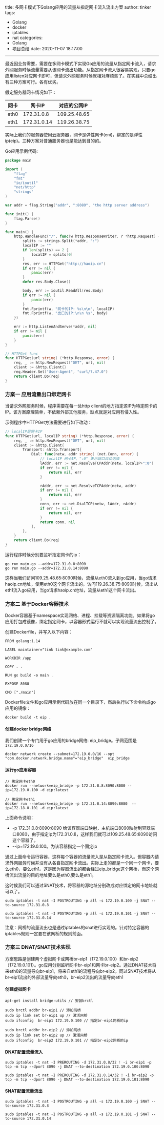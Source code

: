 title: 多网卡模式下Golang应用的流量从指定网卡流入流出方案
author: tinker
tags:
  - Golang
  - docker
  - iptables
  - nat
categories:
  - Golang
  - 项目总结
date: 2020-11-07 18:17:00
---
最近因业务需要，需要在多网卡模式下实现Go应用的流量从指定网卡流入，请求外网服务时候流量需要从该网卡流出功能。从指定网卡流入很容易实现，只要go应用listen对应网卡即可，但请求外网服务时候就相对麻烦些了。在实践中总结出有三种方案可行。各有优劣。

假定服务器网卡情况如下：

|  网卡  | 网卡IP  | 对应的公网IP
|  ----  | ----  | --- |
| eth0 | 172.31.0.8 | 109.25.48.65
| eth1 | 172.31.0.14 | 119.26.38.75

实际上我们的服务器使用云服务器，网卡是弹性网卡(eni)，绑定的是弹性ip(eip)。三种方案对普通服务器也是能达到目的的。

<!--more-->

Go应用示例代码:

```go
package main

import (
	"flag"
	"fmt"
	"io/ioutil"
	"net/http"
	"strings"
)

var addr = flag.String("addr", ":8080", "the http server address")

func init() {
	flag.Parse()
}

func main() {
	http.HandleFunc("/", func(w http.ResponseWriter, r *http.Request) {
		splits := strings.Split(*addr, ":")
		localIP := ""
		if len(splits) == 2 {
			localIP = splits[0]
		}
		res, err := HTTPGet("http://haoip.cn")
		if err != nil {
			panic(err)
		}
		defer res.Body.Close()

		body, err := ioutil.ReadAll(res.Body)
		if err != nil {
			panic(err)
		}
		fmt.Fprintf(w, "网卡的IP: %s\n\n", localIP)
		fmt.Fprintf(w, "出口的IP:\n\n %s", body)
	})

	err := http.ListenAndServe(*addr, nil)
	if err != nil {
		panic(err)
	}
}

// HTTPGet func
func HTTPGet(url string) (*http.Response, error) {
	req, _ := http.NewRequest("GET", url, nil)
	client := &http.Client{}
	req.Header.Set("User-Agent", "curl/7.47.0")
	return client.Do(req)
}
```


### 方案一 应用流量出口绑定网卡

当请求外网服务时候，程序需要在每一处http client的地方指定源IP为特定网卡的IP。该方案原理简单，不依赖外部其他服务，缺点就是对应用有侵入性。

示例程序中HTTPGet方法需要进行如下改动：

```go
// localIP是网卡IP
func HTTPGet(url, localIP string) (*http.Response, error) {
	req, _ := http.NewRequest("GET", url, nil)
	client := &http.Client{
		Transport: &http.Transport{
			Dial: func(netw, addr string) (net.Conn, error) {
				// localIP 网卡IP，":0" 表示端口自动选择
				lAddr, err := net.ResolveTCPAddr(netw, localIP+":0")
				if err != nil {
					return nil, err
				}

				rAddr, err := net.ResolveTCPAddr(netw, addr)
				if err != nil {
					return nil, err
				}
				conn, err := net.DialTCP(netw, lAddr, rAddr)
				if err != nil {
					return nil, err
				}
				return conn, nil
			},
		},
	}
	return client.Do(req)
}
```

运行程序时候分别要监听指定网卡的ip：

```
go run main.go --addr=172.31.0.8:8090
go run main.go --addr=172.31.0.14:8090
```

这样当我们访问109.25.48.65:8090时候，流量从eth0流入到go应用，当go请求haoip.cn地址，使用eth0这个网卡流出的。访问119.26.38.75:8090时候，流出从eth1流入go应用，当go请求haoip.cn地址，流量从eth1这个网卡流出。



### 方案二 基于Docker容器技术

Docker容器基于namespace实现网络、进程、挂载等资源隔离功能。如果将go应用打包成镜像，绑定指定网卡，以容器形式运行不就可以实现流量流出控制了。

创建Dockerfile，并写入以下内容：

```
FROM golang:1.14

LABEL maintainer="tink tink@example.com"

WORKDIR /app

COPY . .

RUN go build -o main .

EXPOSE 8080

CMD ["./main"]
```

Dockerfile文件和go应用示例代码放在同一个目录下，然后执行以下命令构成go应用的镜像：

```
docker build -t eip .
```

#### 创建docker bridge网络

我们创建一个专门用于go应用的bridge网络: eip_bridge。子网范围是`172.19.0.0/16`

```
docker network create --subnet=172.19.0.0/16 --opt "com.docker.network.bridge.name"="eip_bridge"  eip_bridge
```

#### 运行go应用容器

```
// 绑定网卡eth0
docker run --network=eip_bridge -p 172.31.0.8:8090:8080 --ip=172.19.0.100 -d eip:latest

// 绑定网卡eth1
docker run --network=eip_bridge -p 172.31.0.14:8090:8080  --ip=172.18.0.101 -d eip:latest
```

上面命令说明：

- -p 172.31.0.8:8090:8090 给该容器端口映射，主机端口8090映射到容器端口8080，由于指定ip为172.31.0.8，这样我们就可以109.25.48.65:8090访问这个容器了。
- --ip=172.19.0.100。为该容器指定一个固定ip

通过上面命令运行容器，这样每个容器的流量流入是从指定网卡流入。但容器内请求外网服务时候并没有从各自指定网卡流出。实际上走的都是一个同一个网卡，要么eth0，要么eth1。这是因为容器流出的都会经过eip_bridge这个网桥，而这个网桥流出流量的目的地址要么是eth0,要么是eth1。

这时候我们可以通过SNAT技术，将容器的源地址分别改成对应绑定的网卡地址就可以了。

```
sudo iptables -t nat -I POSTROUTING -p all -s 172.19.0.100 -j SNAT --to-source 172.31.0.8

sudo iptables -t nat -I POSTROUTING -p all -s 172.19.0.101 -j SNAT --to-source 172.31.0.14
```

注意：网桥的流量流出也是通过iptables的snat进行实现的。针对特定容器的iptables规则一定要在该网桥的规则前面。



### 方案三 DNAT/SNAT技术实现

方案思路是创建两个虚拟网卡或网桥br-eip1（172.19.0.100）和br-eip2（172.19.0.101）。go应用分别监听网卡br-eip1和网卡br-eip2。通过DNAT技术将来eth0的流量导向br-eip1，将来自eth1的流程导向br-eip2。同过SNAT技术将从br-eip1流出的外部流量导向eth0，br-eip2流出的流量导向eth1

#### 创建虚拟网卡

```
apt-get install bridge-utils // 安装brctl

sudo brctl addbr br-eip1 // 添加网桥
sudo ip link set br-eip1 up // 激活网桥
sudo ifconfig  br-eip1 172.19.0.100 // 指定br-eip1网桥的ip

sudo brctl addbr br-eip2 // 添加网桥
sudo ip link set br-eip2 up // 激活网桥
sudo ifconfig  br-eip2 172.19.0.101 // 指定br-eip2网桥的ip
```

#### DNAT配置流量流入

```
sudo iptables -t nat -I PREROUTING -d 172.31.0.8/32 ! -i br-eip1 -p tcp -m tcp --dport 8090 -j DNAT --to-destination 172.19.0.100:8090

sudo iptables -t nat -I PREROUTING -d 172.31.0.14/32 ! -i br-eip2 -p tcp -m tcp --dport 8090 -j DNAT --to-destination 172.19.0.101:8090
```

#### SNAT配置流量流出

```
sudo iptables -t nat -I POSTROUTING -p all -s 172.19.0.100 -j SNAT --to-source 172.31.0.8

sudo iptables -t nat -I POSTROUTING -p all -s 172.19.0.101 -j SNAT --to-source 172.31.0.14
```
